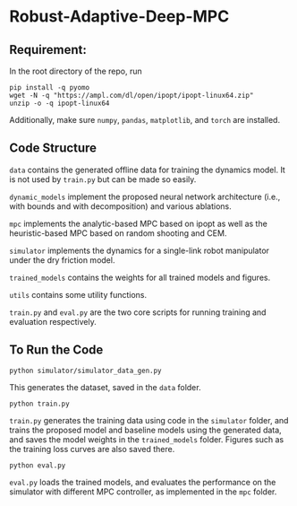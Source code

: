 # Robust-Adaptive-Deep-MPC

## Requirement:
In the root directory of the repo, run 
```
pip install -q pyomo
wget -N -q "https://ampl.com/dl/open/ipopt/ipopt-linux64.zip"
unzip -o -q ipopt-linux64
```
Additionally, make sure `numpy`, `pandas`, `matplotlib`, and `torch` are installed.

## Code Structure
``data`` contains the generated offline data for training the dynamics model. It is not used by ``train.py`` but can be made so easily.

``dynamic_models`` implement the proposed neural network architecture (i.e., with bounds and with decomposition) and various ablations.

``mpc`` implements the analytic-based MPC based on ipopt as well as the heuristic-based MPC based on random shooting and CEM.

``simulator`` implements the dynamics for a single-link robot manipulator under the dry friction model.

``trained_models`` contains the weights for all trained models and figures.

``utils`` contains some utility functions.

``train.py`` and ``eval.py`` are the two core scripts for running training and evaluation respectively.

## To Run the Code
```
python simulator/simulator_data_gen.py
```
This generates the dataset, saved in the `data` folder.

```
python train.py
```
`train.py` generates the training data using code in the ``simulator`` folder, and trains the proposed model and baseline models using the generated data, and saves the model weights in the `trained_models` folder. Figures such as the training loss curves are also saved there.

```
python eval.py
```
``eval.py`` loads the trained models, and evaluates the performance on the simulator with different MPC controller, as implemented in the ``mpc`` folder.
